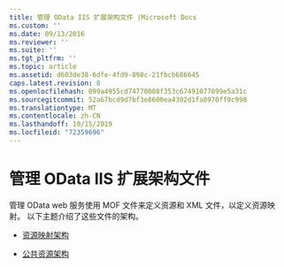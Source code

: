 ```yaml
---
title: 管理 OData IIS 扩展架构文件 |Microsoft Docs
ms.custom: ''
ms.date: 09/13/2016
ms.reviewer: ''
ms.suite: ''
ms.tgt_pltfrm: ''
ms.topic: article
ms.assetid: d603de38-6dfe-4fd9-898c-21fbcb686645
caps.latest.revision: 8
ms.openlocfilehash: 099a4955cd74770008f353c67491077899e5a31c
ms.sourcegitcommit: 52a67bcd9d7bf3e8600ea4302d1fa8970ff9c998
ms.translationtype: MT
ms.contentlocale: zh-CN
ms.lasthandoff: 10/15/2019
ms.locfileid: "72359696"
---
```

# <a name="management-odata-iis-extension-schema-files"></a>管理 OData IIS 扩展架构文件

管理 OData web 服务使用 MOF 文件来定义资源和 XML 文件，以定义资源映射。 以下主题介绍了这些文件的架构。

- [资源映射架构](./resource-mapping-schema.md)

- [公共资源架构](./public-resource-schema.md)